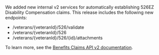 We added new internal v2 services for automatically establishing 526EZ Disability Compensation claims. This release includes the following new endpoints:
* /veterans/{veteranId}/526/validate
* /veterans/{veteranId}/526
* /veterans/{veteranId}/526/{id}/attachments

To learn more, see the [Benefits Claims API v2 documentation](https://developer.va.gov/explore/benefits/docs/claims?version=current).